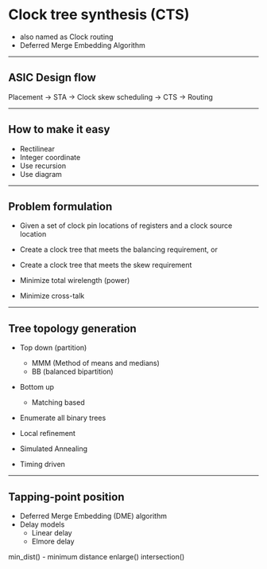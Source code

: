# Clock tree synthesis (CTS)

- also named as Clock routing
- Deferred Merge Embedding Algorithm

---

## ASIC Design flow

Placement -> STA -> Clock skew scheduling -> CTS -> Routing

---

## How to make it easy

- Rectilinear
- Integer coordinate
- Use recursion
- Use diagram

---

## Problem formulation

- Given a set of clock pin locations of registers and a clock source location
- Create a clock tree that meets the balancing requirement, or
- Create a clock tree that meets the skew requirement
- Minimize total wirelength (power)

- Minimize cross-talk

---

## Tree topology generation

- Top down (partition)
    - MMM (Method of means and medians)
    - BB (balanced bipartition)
- Bottom up
    - Matching based
- Enumerate all binary trees
- Local refinement
- Simulated Annealing

- Timing driven

---

## Tapping-point position

- Deferred Merge Embedding (DME) algorithm
- Delay models
  - Linear delay
  - Elmore delay

min_dist() - minimum distance
enlarge()
intersection()



